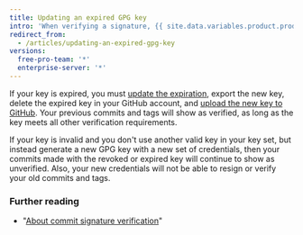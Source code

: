 ```yaml
---
title: Updating an expired GPG key
intro: 'When verifying a signature, {{ site.data.variables.product.product_name }} checks that the key is not revoked or expired. If your signing key is revoked or expired, {{ site.data.variables.product.product_name }} cannot verify your signatures. If your key is revoked, use the primary key or another key that is not revoked to sign your commits.'
redirect_from:
  - /articles/updating-an-expired-gpg-key
versions:
  free-pro-team: '*'
  enterprise-server: '*'
---
```


If your key is expired, you must [update the expiration](https://www.gnupg.org/gph/en/manual/c235.html#AEN328), export the new key, delete the expired key in your GitHub account, and [upload the new key to GitHub](/articles/adding-a-new-gpg-key-to-your-github-account/). Your previous commits and tags will show as verified, as long as the key meets all other verification requirements.

If your key is invalid and you don't use another valid key in your key set, but instead generate a new GPG key with a new set of credentials, then your commits made with the revoked or expired key will continue to show as unverified. Also, your new credentials will not be able to resign or verify your old commits and tags.

### Further reading

- "[About commit signature verification](/articles/about-commit-signature-verification)"
